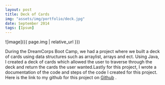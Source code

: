 ```yaml
---
layout: post
title: Deck of Cards
img: "assets/img/portfolio/deck.jpg"
date: September 2014
tags: [Ipsum]
---
```


![image]({{ page.img | relative_url }})

During the DreamCorps Boot Camp, we had a project where we built a deck of cards using data structures such as arraylist, arrays and ect. Using Java, I created a deck of cards which allowed the user to traverse through the deck and return the cards the user wanted.Lastly for this project, I wrote a documentation of the code and steps of the code I created for this project. Here is the link to my github for this project on <a href="https://github.com/Luckyaden">Github</a> .

